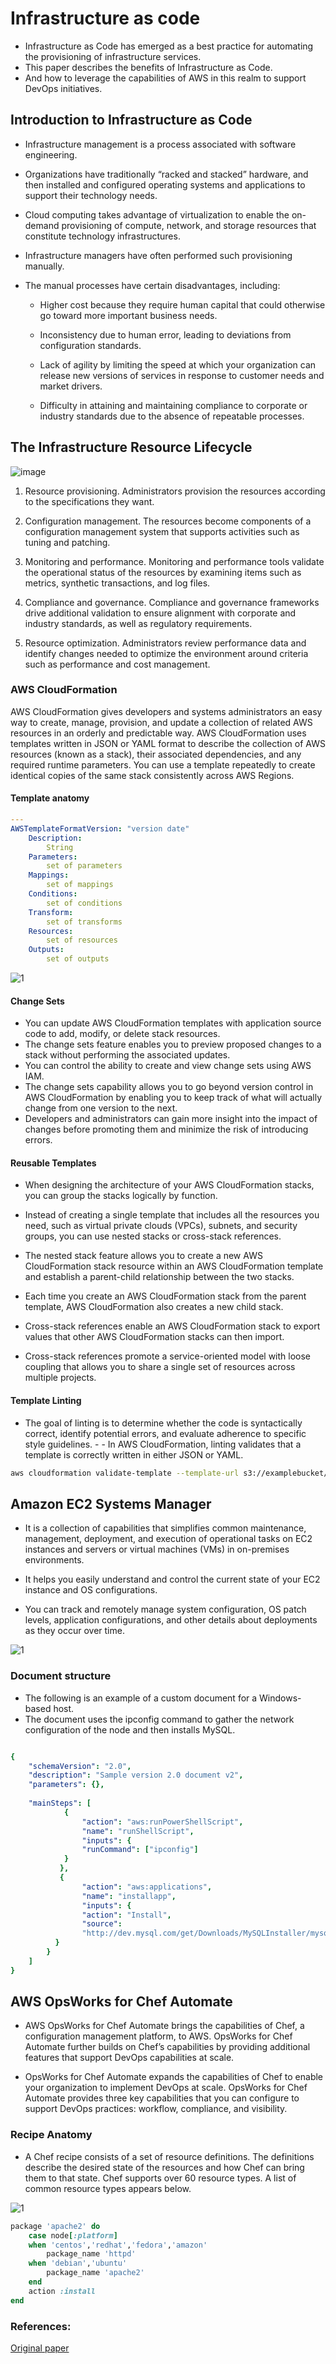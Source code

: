 # Infrastructure as code

- Infrastructure as Code has emerged as a best practice for automating the provisioning of infrastructure services. 
- This paper describes the benefits of Infrastructure as Code.
- And how to leverage the capabilities of AWS in this realm to support DevOps initiatives.


## Introduction to Infrastructure as Code

- Infrastructure management is a process associated with software engineering.
- Organizations have traditionally “racked and stacked” hardware, and then installed and configured operating systems and applications to support their technology needs. 
- Cloud computing takes advantage of virtualization to enable the on-demand provisioning of compute, network, and storage resources that constitute technology infrastructures.

- Infrastructure managers have often performed such provisioning manually. 
- The manual processes have certain disadvantages, including:
    
     - Higher cost because they require human capital that could otherwise go toward more important business needs.
     - Inconsistency due to human error, leading to deviations from configuration standards.
    
     - Lack of agility by limiting the speed at which your organization can release new versions of services in response to customer needs and market drivers.
     - Difficulty in attaining and maintaining compliance to corporate or industry standards due to the absence of repeatable processes.


## The Infrastructure Resource Lifecycle

![image](https://user-images.githubusercontent.com/23625821/133917214-9c20040a-f476-4857-8aa8-2ca9fec2e7f9.png)

1. Resource provisioning. Administrators provision the resources according to the specifications they want.
2. Configuration management. The resources become components of a configuration management system that supports activities such as tuning and patching.

3. Monitoring and performance. Monitoring and performance tools validate the operational status of the resources by examining items such as metrics, synthetic transactions, and log files.
4. Compliance and governance. Compliance and governance frameworks drive additional validation to ensure alignment with corporate and industry standards, as well as regulatory requirements.

5. Resource optimization. Administrators review performance data and identify changes needed to optimize the environment around criteria such as performance and cost management.

### AWS CloudFormation
AWS CloudFormation gives developers and systems administrators an easy way to create, manage, provision, and update a collection of related AWS resources in an orderly and predictable way. AWS CloudFormation uses templates written in JSON or YAML format to describe the collection of AWS resources (known as a stack), their associated dependencies, and any required runtime parameters. You can use a template repeatedly to create identical copies of the same stack consistently across AWS Regions.

#### Template anatomy

```yaml
---
AWSTemplateFormatVersion: "version date"
    Description:
        String
    Parameters:
        set of parameters
    Mappings:
        set of mappings
    Conditions:
        set of conditions
    Transform:
        set of transforms
    Resources:
        set of resources
    Outputs:
        set of outputs

```


![1](https://user-images.githubusercontent.com/23625821/134113464-e3422ed2-8465-4787-b857-c3459c37000f.png)

#### Change Sets

- You can update AWS CloudFormation templates with application source code to add, modify, or delete stack resources. 
- The change sets feature enables you to preview proposed changes to a stack without performing the associated updates.
- You can control the ability to create and view change sets using AWS IAM.
- The change sets capability allows you to go beyond version control in AWS CloudFormation by enabling you to keep track of what will actually change from one version to the next. 
- Developers and administrators can gain more insight into the impact of changes before promoting them and minimize the risk of introducing errors.

#### Reusable Templates

- When designing the architecture of your AWS CloudFormation stacks, you can group the stacks logically by function. 
- Instead of creating a single template that includes all the resources you need, such as virtual private clouds (VPCs), subnets, and security groups, you can use nested stacks or cross-stack references. 

- The nested stack feature allows you to create a new AWS CloudFormation stack resource within an AWS CloudFormation template and establish a parent-child relationship between the two stacks. 
- Each time you create an AWS CloudFormation stack from the parent template, AWS CloudFormation also creates a new child stack. 

- Cross-stack references enable an AWS CloudFormation stack to export values that other AWS CloudFormation stacks can then import. 
- Cross-stack references promote a service-oriented model with loose coupling that allows you to share a single set of resources across multiple projects.

#### Template Linting

- The goal of linting is to determine whether the code is syntactically correct, identify potential errors, and evaluate adherence to specific style guidelines. - - In AWS CloudFormation, linting validates that a template is correctly written in either JSON or YAML.

```sh
aws cloudformation validate-template --template-url s3://examplebucket/example_template.template
```


## Amazon EC2 Systems Manager

- It is a collection of capabilities that simplifies common maintenance, management, deployment, and execution of operational tasks on EC2 instances and servers or virtual machines (VMs) in on-premises environments. 

- It helps you easily understand and control the current state of your EC2 instance and OS configurations. 
- You can track and remotely manage system configuration, OS patch levels, application configurations, and other details about deployments as they occur over time.


![1](https://user-images.githubusercontent.com/23625821/134293188-cda39ce9-6599-4029-9456-67201d5f3a9b.png)


### Document structure

- The following is an example of a custom document for a Windows-based host. 
- The document uses the ipconfig command to gather the network configuration of the node and then installs MySQL.


```yaml

{
    "schemaVersion": "2.0",
    "description": "Sample version 2.0 document v2",
    "parameters": {},
    
    "mainSteps": [
            {
                "action": "aws:runPowerShellScript",
                "name": "runShellScript",
                "inputs": {
                "runCommand": ["ipconfig"]
            }
           },
           {
                "action": "aws:applications",
                "name": "installapp",
                "inputs": {
                "action": "Install",
                "source":
                "http://dev.mysql.com/get/Downloads/MySQLInstaller/mysql-installer-community-5.6.22.0.msi"
          }
        }
    ]
}


```


## AWS OpsWorks for Chef Automate

- AWS OpsWorks for Chef Automate brings the capabilities of Chef, a configuration management platform, to AWS. OpsWorks for Chef Automate further builds on Chef’s capabilities by providing additional features that support DevOps capabilities at scale.

- OpsWorks for Chef Automate expands the capabilities of Chef to enable your organization to implement DevOps at scale. OpsWorks for Chef Automate provides three key capabilities that you can configure to support DevOps practices: workflow, compliance, and visibility.


### Recipe Anatomy
- A Chef recipe consists of a set of resource definitions. The definitions describe the desired state of the resources and how Chef can bring them to that state. Chef supports over 60 resource types. A list of common resource types appears below.

![1](https://user-images.githubusercontent.com/23625821/134759673-d98e85be-1847-4597-9705-598b401ec449.png)


```rb
package 'apache2' do
    case node[:platform]
    when 'centos','redhat','fedora','amazon'
        package_name 'httpd'
    when 'debian','ubuntu'
        package_name 'apache2'
    end
    action :install
end


```























### References:

<a href="https://d0.awsstatic.com/whitepapers/DevOps/infrastructure-as-code.pdf"> Original paper </a>





